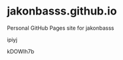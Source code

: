 # jakonbasss.github.io
Personal GitHub Pages site for jakonbasss














































ipiyj

kDOWIh7b
